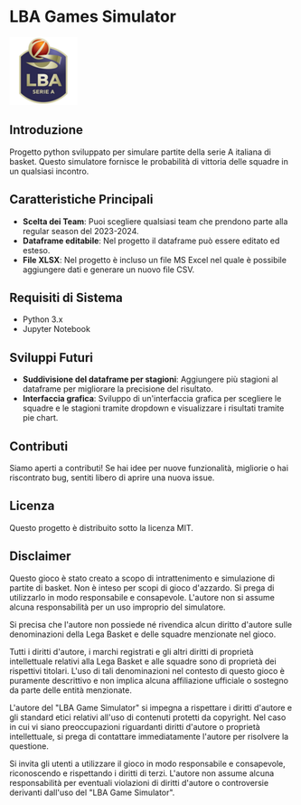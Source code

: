 # LBA Games Simulator
![Logo Lega Basket](/assets/Logo_Lega_Basket.png "Logo Lega Basket")

## Introduzione
Progetto python sviluppato per simulare partite della serie A italiana di basket. Questo simulatore fornisce le probabilità di vittoria delle squadre in un qualsiasi incontro.

## Caratteristiche Principali
- **Scelta dei Team**: Puoi scegliere qualsiasi team che prendono parte alla regular season del 2023-2024.
- **Dataframe editabile**: Nel progetto il dataframe può essere editato ed esteso.
- **File XLSX**: Nel progetto è incluso un file MS Excel nel quale è possibile aggiungere dati e generare un nuovo file CSV.

## Requisiti di Sistema
- Python 3.x
- Jupyter Notebook

## Sviluppi Futuri
- **Suddivisione del dataframe per stagioni**: Aggiungere più stagioni al dataframe per migliorare la precisione del risultato.
- **Interfaccia grafica**: Sviluppo di un'interfaccia grafica per scegliere le squadre e le stagioni tramite dropdown e visualizzare i risultati tramite pie chart.

## Contributi
Siamo aperti a contributi! Se hai idee per nuove funzionalità, migliorie o hai riscontrato bug, sentiti libero di aprire una nuova issue.

## Licenza
Questo progetto è distribuito sotto la licenza MIT.

## **Disclaimer**
Questo gioco è stato creato a scopo di intrattenimento e simulazione di partite di basket. Non è inteso per scopi di gioco d'azzardo. Si prega di utilizzarlo in modo responsabile e consapevole. L'autore non si assume alcuna responsabilità per un uso improprio del simulatore.

Si precisa che l'autore non possiede né rivendica alcun diritto d'autore sulle denominazioni della Lega Basket e delle squadre menzionate nel gioco.

Tutti i diritti d'autore, i marchi registrati e gli altri diritti di proprietà intellettuale relativi alla Lega Basket e alle squadre sono di proprietà dei rispettivi titolari. L'uso di tali denominazioni nel contesto di questo gioco è puramente descrittivo e non implica alcuna affiliazione ufficiale o sostegno da parte delle entità menzionate.

L'autore del "LBA Game Simulator" si impegna a rispettare i diritti d'autore e gli standard etici relativi all'uso di contenuti protetti da copyright. Nel caso in cui vi siano preoccupazioni riguardanti diritti d'autore o proprietà intellettuale, si prega di contattare immediatamente l'autore per risolvere la questione.

Si invita gli utenti a utilizzare il gioco in modo responsabile e consapevole, riconoscendo e rispettando i diritti di terzi. L'autore non assume alcuna responsabilità per eventuali violazioni di diritti d'autore o controversie derivanti dall'uso del "LBA Game Simulator".